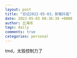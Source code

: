 ```yaml
---
layout: post
title: "日记2022-05-03，卸载抖音"
date: 2022-05-03 08:36:39 +0800
author: 丘海东 
tags: daily
comments: true
categories: personal
---
```

tmd，太毁控制力了
